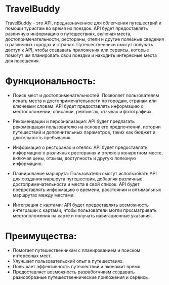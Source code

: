 # TravelBuddy

TravelBuddy - это API, предназначенное для облегчения путешествий и помощи туристам во время их поездок. API будет предоставлять различную информацию о путешествиях, включая места, достопримечательности, рестораны, отели и другие полезные сведения о различных городах и странах. Путешественники смогут получать доступ к API, чтобы создавать приложения или сервисы, которые помогут им планировать свои поездки и находить интересные места для посещения.

# Функциональность:

- Поиск мест и достопримечательностей: Позволяет пользователям искать места и достопримечательности по городам, странам или ключевым словам. API будет предоставлять информацию о местоположении, описании, рейтингах, отзывах и фотографиях.

- Рекомендации и персонализация: API будет предлагать рекомендации пользователю на основе его предпочтений, истории путешествий и дополнительных параметров, таких как бюджет и длительность пребывания.

- Информация о ресторанах и отелях: API будет предоставлять информацию о различных ресторанах и отелях в конкретном месте, включая цены, отзывы, доступность и другую полезную информацию.

- Планирование маршрута: Пользователи смогут использовать API для создания маршрута путешествия, добавляя различные достопримечательности и места в свой список. API будет предоставлять информацию о времени, расстоянии и оптимальных маршрутах между местами.

- Интеграция с картами: API будет предоставлять возможность интеграции с картами, чтобы пользователи могли просматривать местоположения на карте и получать навигационные указания.

# Преимущества:

- Помогает путешественникам с планированием и поиском интересных мест.
- Улучшает пользовательский опыт в путешествиях.
- Повышает эффективность путешествий и экономит время.
- Предоставляет возможность разработчикам создавать разнообразные путешественнические приложения и сервисы.
